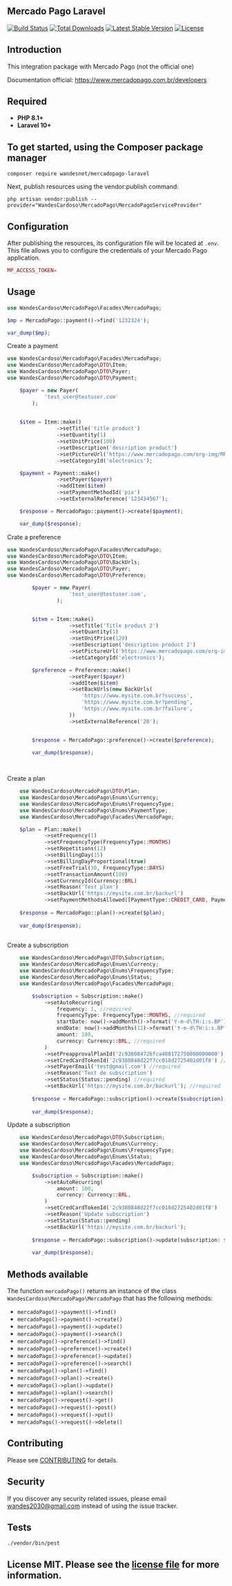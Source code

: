 ## Mercado Pago Laravel
<a href="https://github.com/wandesnet/mercadopago-laravel/actions"><img src="https://github.com/wandesnet/mercadopago-laravel/workflows/tests/badge.svg" alt="Build Status"></a>
<a href="https://packagist.org/packages/wandesnet/mercadopago-laravel"><img src="https://img.shields.io/packagist/dt/wandesnet/mercadopago-laravel" alt="Total Downloads"></a>
<a href="https://packagist.org/packages/wandesnet/mercadopago-laravel"><img src="https://img.shields.io/packagist/v/wandesnet/mercadopago-laravel" alt="Latest Stable Version"></a>
<a href="https://packagist.org/packages/wandesnet/mercadopago-laravel"><img src="https://img.shields.io/packagist/l/wandesnet/mercadopago-laravel" alt="License"></a>

## Introduction

This integration package with Mercado Pago (not the official one)

Documentation official: https://www.mercadopago.com.br/developers

## Required

- **PHP 8.1+**
- **Laravel 10+**

## To get started, using the Composer package manager

    composer require wandesnet/mercadopago-laravel
Next, publish resources using the vendor:publish command:

    php artisan vendor:publish --provider="WandesCardoso\MercadoPago\MercadoPagoServiceProvider" 

## Configuration

After publishing the resources, its configuration file will be located at `.env`. This file allows you to configure the credentials of your Mercado Pago application.

```php
MP_ACCESS_TOKEN=
```
    
## Usage

```php
use WandesCardoso\MercadoPago\Facades\MercadoPago;

$mp = MercadoPago::payment()->find('1232324');

var_dump($mp);

```
Create a payment

```php
use WandesCardoso\MercadoPago\Facades\MercadoPago;
use WandesCardoso\MercadoPago\DTO\Item;
use WandesCardoso\MercadoPago\DTO\Payer;
use WandesCardoso\MercadoPago\DTO\Payment;

    $payer = new Payer(
            'test_user@testuser.com'
        );

    
    $item = Item::make()
                ->setTitle('title product')
                ->setQuantity(1)
                ->setUnitPrice(100)
                ->setDescription('description product')
                ->setPictureUrl('https://www.mercadopago.com/org-img/MP3/home/logomp3.gif')
                ->setCategoryId('electronics');

    $payment = Payment::make()
                ->setPayer($payer)
                ->addItem($item)
                ->setPaymentMethodId('pix')
                ->setExternalReference('123434567');

    $response = MercadoPago::payment()->create($payment);

    var_dump($response);
```
Crate a preference

```php
use WandesCardoso\MercadoPago\Facades\MercadoPago;
use WandesCardoso\MercadoPago\DTO\Item;
use WandesCardoso\MercadoPago\DTO\BackUrls;
use WandesCardoso\MercadoPago\DTO\Payer;
use WandesCardoso\MercadoPago\DTO\Preference;

        $payer = new Payer(
                    'test_user@testuser.com',
                );


        $item = Item::make()
                    ->setTitle('Title product 2')
                    ->setQuantity(1)
                    ->setUnitPrice(120)
                    ->setDescription('description product 2')
                    ->setPictureUrl('https://www.mercadopago.com/org-img/MP3/home/logomp3.gif')
                    ->setCategoryId('electronics');

        $preference = Preference::make()
                    ->setPayer($payer)
                    ->addItem($item)
                    ->setBackUrls(new BackUrls(
                        'https://www.mysite.com.br?success',
                        'https://www.mysite.com.br?pending',
                        'https://www.mysite.com.br?failure',
                    ))
                    ->setExternalReference('20');


        $response = MercadoPago::preference()->create($preference);

        var_dump($response);
                    
                    
```
Create a plan
    
```php
    use WandesCardoso\MercadoPago\DTO\Plan;
    use WandesCardoso\MercadoPago\Enums\Currency;
    use WandesCardoso\MercadoPago\Enums\FrequencyType;
    use WandesCardoso\MercadoPago\Enums\PaymentType;
    use WandesCardoso\MercadoPago\Facades\MercadoPago;

    $plan = Plan::make()
            ->setFrequency(1)
            ->setFrequencyType(FrequencyType::MONTHS)
            ->setRepetitions(12)
            ->setBillingDay(15)
            ->setBillingDayProportional(true)
            ->setFreeTrial(30, FrequencyType::DAYS)
            ->setTransactionAmount(100)
            ->setCurrencyId(Currency::BRL)
            ->setReason('Test plan')
            ->setBackUrl('https://mysite.com.br/backurl')
            ->setPaymentMethodsAllowed([PaymentType::CREDIT_CARD, PaymentType::DEBIT_CARD]);
            
    $response = MercadoPago::plan()->create($plan);
    
    var_dump($response);
    
```
Create a subscription
    
```php
    use WandesCardoso\MercadoPago\DTO\Subscription;
    use WandesCardoso\MercadoPago\Enums\Currency;
    use WandesCardoso\MercadoPago\Enums\FrequencyType;
    use WandesCardoso\MercadoPago\Enums\Status;
    use WandesCardoso\MercadoPago\Facades\MercadoPago;

        $subscription = Subscription::make()
            ->setAutoRecurring(
                frequency: 1, //required
                frequencyType: FrequencyType::MONTHS, //required
                startDate: now()->addMonth()->format('Y-m-d\TH:i:s.BP'),
                endDate: now()->addMonths(12)->format('Y-m-d\TH:i:s.BP'),
                amount: 100,
                currency: Currency::BRL, //required
            )
            ->setPreapprovalPlanId('2c938084726fca480172750000000000') //optional
            ->setCredCardTokenId('2c9380848d22f7cc018d2725402d01f8') //required when using preapprovalPlanId
            ->setPayerEmail('test@gmail.com') //required
            ->setReason('Test de subscription')
            ->setStatus(Status::pending) //required
            ->setBackUrl('https://mysite.com.br/backurl'); //required
            
        $response = MercadoPago::subscription()->create($subscription);
        
        var_dump($response);    

```
Update a subscription

```php
    use WandesCardoso\MercadoPago\DTO\Subscription;
    use WandesCardoso\MercadoPago\Enums\Currency;
    use WandesCardoso\MercadoPago\Enums\FrequencyType;
    use WandesCardoso\MercadoPago\Enums\Status;
    use WandesCardoso\MercadoPago\Facades\MercadoPago;

        $subscription = Subscription::make()
            ->setAutoRecurring(
                amount: 100,
                currency: Currency::BRL, 
            )
            ->setCredCardTokenId('2c9380848d22f7cc018d2725402d01f8') 
            ->setReason('Update subscription')
            ->setStatus(Status::pending) 
            ->setBackUrl('https://mysite.com.br/backurl'); 
            
        $response = MercadoPago::subscription()->update(subscription: $subscription, id: '2c938084726fca480172750000000000');
        
        var_dump($response);    

```

## Methods available

The function `mercadoPago()` returns an instance of the class `WandesCardoso\MercadoPago\MercadoPago` that has the following methods:

- `mercadoPago()->payment()->find()`
- `mercadoPago()->payment()->create()`
- `mercadoPago()->payment()->update()`
- `mercadoPago()->payment()->search()`
- `mercadoPago()->preference()->find()`
- `mercadoPago()->preference()->create()`
- `mercadoPago()->preference()->update()`
- `mercadoPago()->preference()->search()`
- `mercadoPago()->plan()->find()`
- `mercadoPago()->plan()->create()`
- `mercadoPago()->plan()->update()`
- `mercadoPago()->plan()->search()`
- `mercadoPago()->request()->get()`
- `mercadoPago()->request()->post()`
- `mercadoPago()->request()->put()`
- `mercadoPago()->request()->delete()`

## Contributing

Please see [CONTRIBUTING](CONTRIBUTING.md) for details.

## Security

If you discover any security related issues, please email wandes2030@gmail.com
instead of using the issue tracker.

## Tests

    ./vendor/bin/pest

## License MIT. Please see the [license file](LICENSE.md) for more information.

